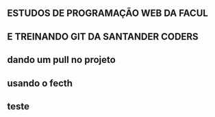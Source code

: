 ## ESTUDOS DE PROGRAMAÇÃO WEB DA FACUL

## E TREINANDO GIT DA SANTANDER CODERS

## dando um pull no projeto
## usando o fecth 
## teste
